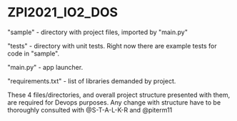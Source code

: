 # ZPI2021_IO2_DOS

"sample" - directory with project files, imported by "main.py"

"tests" - directory with unit tests. Right now there are example tests for code in "sample".

"main.py" - app launcher.

"requirements.txt" - list of libraries demanded by project.

These 4 files/directories, and overall project structure presented with them, are required for Devops purposes. Any change with structure have to be thoroughly consulted with @S-T-A-L-K-R and @piterm11
